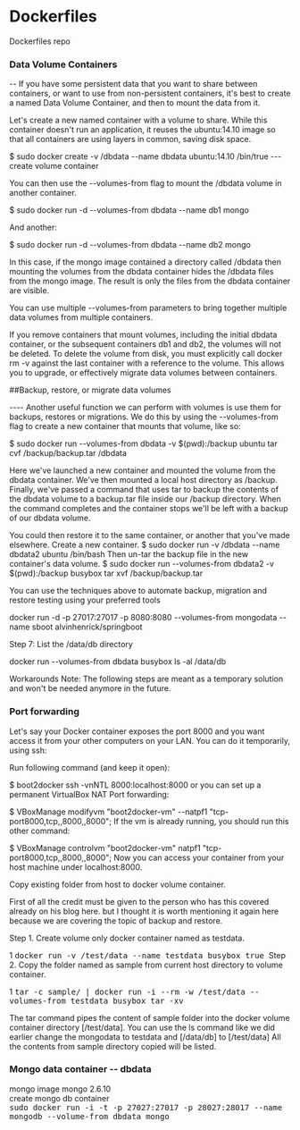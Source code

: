 # Dockerfiles
Dockerfiles repo

### Data Volume Containers

-- If you have some persistent data that you want to share between containers, or want to use from non-persistent containers, it's best to create a named Data Volume Container, and then to mount the data from it.

Let's create a new named container with a volume to share. While this container doesn't run an application, it reuses the ubuntu:14.10 image so that all containers are using layers in common, saving disk space.

$ sudo docker create -v /dbdata --name dbdata ubuntu:14.10 /bin/true --- create volume container

You can then use the --volumes-from flag to mount the /dbdata volume in another container.

$ sudo docker run -d --volumes-from dbdata --name db1 mongo

And another:

$ sudo docker run -d --volumes-from dbdata --name db2 mongo

In this case, if the mongo image contained a directory called /dbdata then mounting the volumes from the dbdata container hides the /dbdata files from the mongo image. The result is only the files from the dbdata container are visible.

You can use multiple --volumes-from parameters to bring together multiple data volumes from multiple containers.

If you remove containers that mount volumes, including the initial dbdata container, or the subsequent containers db1 and db2, the volumes will not be deleted. To delete the volume from disk, you must explicitly call docker rm -v against the last container with a reference to the volume. This allows you to upgrade, or effectively migrate data volumes between containers.

##Backup, restore, or migrate data volumes

---- Another useful function we can perform with volumes is use them for backups, restores or migrations. We do this by using the --volumes-from flag to create a new container that mounts that volume, like so:

$ sudo docker run --volumes-from dbdata -v $(pwd):/backup ubuntu tar cvf /backup/backup.tar /dbdata

Here we've launched a new container and mounted the volume from the dbdata container. We've then mounted a local host directory as /backup. Finally, we've passed a command that uses tar to backup the contents of the dbdata volume to a backup.tar file inside our /backup directory. When the command completes and the container stops we'll be left with a backup of our dbdata volume.

You could then restore it to the same container, or another that you've made elsewhere. Create a new container.
$ sudo docker run -v /dbdata --name dbdata2 ubuntu /bin/bash
Then un-tar the backup file in the new container's data volume.
$ sudo docker run --volumes-from dbdata2 -v $(pwd):/backup busybox tar xvf /backup/backup.tar

You can use the techniques above to automate backup, migration and restore testing using your preferred tools


docker run -d -p 27017:27017 -p 8080:8080 --volumes-from mongodata --name sboot alvinhenrick/springboot

Step 7: List the /data/db directory

docker run --volumes-from dbdata busybox ls -al /data/db



Workarounds
Note: The following steps are meant as a temporary solution and won't be needed anymore in the future.

### Port forwarding

Let's say your Docker container exposes the port 8000 and you want access it from your other computers on your LAN. You can do it temporarily, using ssh:

Run following command (and keep it open):

$ boot2docker ssh -vnNTL 8000:localhost:8000
or you can set up a permanent VirtualBox NAT Port forwarding:

$ VBoxManage modifyvm "boot2docker-vm" --natpf1 "tcp-port8000,tcp,,8000,,8000";
If the vm is already running, you should run this other command:

$ VBoxManage controlvm "boot2docker-vm" natpf1 "tcp-port8000,tcp,,8000,,8000";
Now you can access your container from your host machine under localhost:8000.

Copy existing folder from host to docker volume container.

First of all the credit must be given to the person who has this covered already on his blog here. but I thought it is worth mentioning it again here because we are covering the topic of backup and restore.

Step 1. Create volume only docker container named as testdata.


1 <tt> docker run -v /test/data --name testdata busybox true </tt>
Step 2. Copy the folder named as sample from current host directory to volume container.

1 <tt> tar -c sample/ | docker run -i --rm -w /test/data --volumes-from testdata busybox tar -xv </tt>
 
 The tar command  pipes the content of sample folder into the docker volume container directory [/test/data].
You can use the ls command like we did earlier change the mongodata to testdata and [/data/db] to [/test/data]
All the contents from sample directory copied will be listed.


### Mongo data container -- dbdata
mongo image mongo 2.6.10 <br/>
create mongo db container <br/>
<tt>sudo docker run -i -t -p 27027:27017 -p 28027:28017 --name mongodb  --volume-from dbdata mongo </tt>
